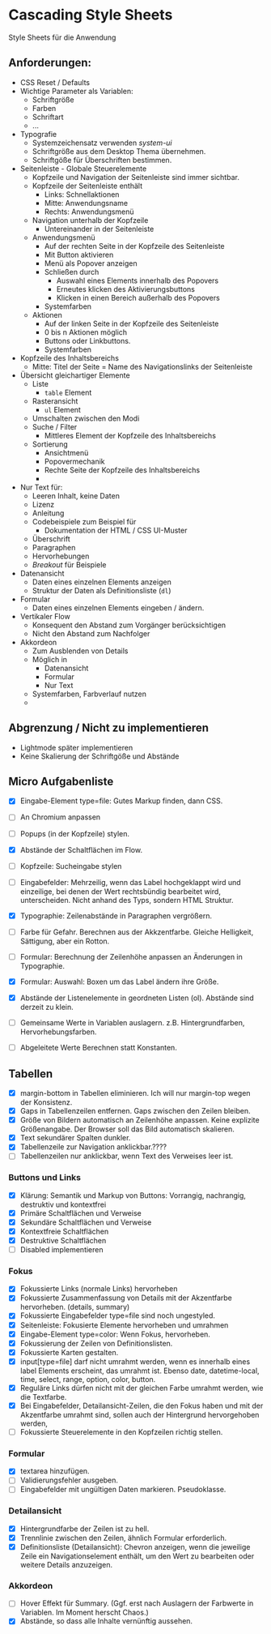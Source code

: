 # Cascading Style Sheets

Style Sheets für die Anwendung

## Anforderungen:

- CSS Reset / Defaults
- Wichtige Parameter als Variablen:
  - Schriftgröße
  - Farben
  - Schriftart
  - ...
- Typografie
  - Systemzeichensatz verwenden *system-ui*
  - Schriftgröße aus dem Desktop Thema übernehmen.
  - Schriftgöße für Überschriften bestimmen.
- Seitenleiste - Globale Steuerelemente
  - Kopfzeile und Navigation der Seitenleiste sind immer sichtbar.
  - Kopfzeile der Seitenleiste enthält
    - Links: Schnellaktionen
    - Mitte: Anwendungsname
    - Rechts: Anwendungsmenü
  - Navigation unterhalb der Kopfzeile
    - Untereinander in der Seitenleiste
  - Anwendungsmenü
    - Auf der rechten Seite in der Kopfzeile des Seitenleiste
    - Mit Button aktivieren
    - Menü als Popover anzeigen
    - Schließen durch
      - Auswahl eines Elements innerhalb des Popovers
      - Erneutes klicken des Aktivierungsbuttons
      - Klicken in einen Bereich außerhalb des Popovers
    - Systemfarben
  - Aktionen
    - Auf der linken Seite in der Kopfzeile des Seitenleiste
    - 0 bis n Aktionen möglich
    - Buttons oder Linkbuttons.
    - Systemfarben
- Kopfzeile des Inhaltsbereichs
  - Mitte: Titel der Seite = Name des Navigationslinks der Seitenleiste
- Übersicht gleichartiger Elemente
  - Liste
    - `table` Element
  - Rasteransicht
    - `ul` Element
  - Umschalten zwischen den Modi
  - Suche / Filter
    - Mittleres Element der Kopfzeile des Inhaltsbereichs
  - Sortierung
    - Ansichtmenü
    - Popovermechanik
    - Rechte Seite der Kopfzeile des Inhaltsbereichs
    -
- Nur Text für:
  - Leeren Inhalt, keine Daten
  - Lizenz
  - Anleitung
  - Codebeispiele zum Beispiel für
    - Dokumentation der HTML / CSS UI-Muster
  - Überschrift
  - Paragraphen
  - Hervorhebungen
  - *Breakout* für Beispiele
- Datenansicht
  - Daten eines einzelnen Elements anzeigen
  - Struktur der Daten als Definitionsliste (`dl`)
- Formular
  - Daten eines einzelnen Elements eingeben / ändern.
- Vertikaler Flow
  - Konsequent den Abstand zum Vorgänger berücksichtigen
  - Nicht den Abstand zum Nachfolger
- Akkordeon
  - Zum Ausblenden von Details
  - Möglich in
    - Datenansicht
    - Formular
    - Nur Text
  - Systemfarben, Farbverlauf nutzen
  -

## Abgrenzung / Nicht zu implementieren

- Lightmode später implementieren
- Keine Skalierung der Schriftgöße und Abstände


## Micro Aufgabenliste

- [X] Eingabe-Element type=file: Gutes Markup finden, dann CSS.
- [ ] An Chromium anpassen
- [ ] Popups (in der Kopfzeile) stylen.
- [X] Abstände der Schaltflächen im Flow.

- [ ] Kopfzeile: Sucheingabe stylen
- [ ] Eingabefelder: Mehrzeilig, wenn das Label hochgeklappt wird und einzeilige, bei denen der Wert rechtsbündig bearbeitet wird, unterscheiden. Nicht anhand des Typs, sondern HTML Struktur.
- [X] Typographie: Zeilenabstände in Paragraphen vergrößern.
- [ ] Farbe für Gefahr. Berechnen aus der Akkzentfarbe. Gleiche Helligkeit, Sättigung, aber ein Rotton.
- [ ] Formular: Berechnung der Zeilenhöhe anpassen an Änderungen in Typographie.
- [X] Formular: Auswahl: Boxen um das Label ändern ihre Größe.
- [X] Abstände der Listenelemente in geordneten Listen (ol). Abstände sind derzeit zu klein.
- [ ] Gemeinsame Werte in Variablen auslagern. z.B. Hintergrundfarben, Hervorhebungsfarben.
- [ ] Abgeleitete Werte Berechnen statt Konstanten.

## Tabellen

- [X] margin-bottom in Tabellen eliminieren. Ich will nur margin-top wegen der Konsistenz.
- [X] Gaps in Tabellenzeilen entfernen. Gaps zwischen den Zeilen bleiben.
- [X] Größe von Bildern automatisch an Zeilenhöhe anpassen. Keine explizite Größenangabe. Der Browser soll das Bild automatisch skalieren.
- [X] Text sekundärer Spalten dunkler.
- [X] Tabellenzeile zur Navigation anklickbar.????
- [ ] Tabellenzeilen nur anklickbar, wenn Text des Verweises leer ist.

### Buttons und Links

- [X] Klärung: Semantik und Markup von Buttons: Vorrangig, nachrangig, destruktiv und kontextfrei
- [X] Primäre Schaltflächen und Verweise
- [X] Sekundäre Schaltflächen und Verweise
- [X] Kontextfreie Schaltflächen
- [X] Destruktive Schaltflächen
- [ ] Disabled implementieren

### Fokus

- [X] Fokussierte Links (normale Links) hervorheben
- [X] Fokussierte Zusammenfassung von Details mit der Akzentfarbe hervorheben. (details, summary)
- [X] Fokussierte Eingabefelder type=file sind noch ungestyled.
- [X] Seitenleiste: Fokusierte Elemente hervorheben und umrahmen
- [X] Eingabe-Element type=color: Wenn Fokus, hervorheben.
- [X] Fokussierung der Zeilen von Definitionslisten.
- [X] Fokussierte Karten gestalten.
- [X] input[type=file] darf nicht umrahmt werden, wenn es innerhalb eines label Elements erscheint, das umrahmt ist. Ebenso date, datetime-local, time, select, range, option, color, button.
- [X] Reguläre Links dürfen nicht mit der gleichen Farbe umrahmt werden, wie die Textfarbe.
- [X] Bei Eingabefelder, Detailansicht-Zeilen, die den Fokus haben und mit der Akzentfarbe umrahmt sind, sollen auch der Hintergrund hervorgehoben werden,
- [ ] Fokussierte Steuerelemente in den Kopfzeilen richtig stellen.

### Formular

- [X] textarea hinzufügen.
- [ ] Validierungsfehler ausgeben.
- [ ] Eingabefelder mit ungültigen Daten markieren. Pseudoklasse.

### Detailansicht

- [X] Hintergrundfarbe der Zeilen ist zu hell.
- [X] Trennlinie zwischen den Zeilen, ähnlich Formular erforderlich.
- [X] Definitionsliste (Detailansicht): Chevron anzeigen, wenn die jeweilige Zeile ein Navigationselement enthält, um den Wert zu bearbeiten oder weitere Details anzuzeigen.

### Akkordeon

- [ ] Hover Effekt für Summary. (Ggf. erst nach Auslagern der Farbwerte in Variablen. Im Moment herscht Chaos.)
- [X] Abstände, so dass alle Inhalte vernünftig aussehen.
